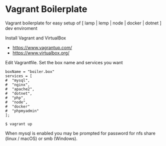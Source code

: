 # Vagrant Boilerplate
Vagrant boilerplate for easy setup of [ lamp | lemp | node | docker | dotnet ] dev enviroment

Install Vagrant and VirtualBox
* https://www.vagrantup.com/
* https://www.virtualbox.org/

Edit Vagrantfile.
Set the box name and services you want
```
boxName = "boiler.box"
services = [
#  "mysql",
#  "nginx",
#  "apache2",
#  "dotnet",
#  "php",
#  "node",
#  "docker"
#  "phpmyadmin"
];
```
```
$ vagrant up
```

When mysql is enabled you may be prompted for password for nfs share (linux / macOS) or smb (Windows).